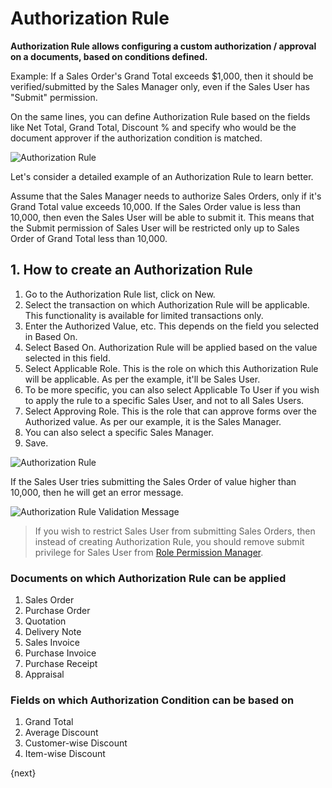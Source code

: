 <!-- add-breadcrumbs -->
# Authorization Rule

**Authorization Rule allows configuring a custom authorization / approval on a documents, based on conditions defined.**

Example: If a Sales Order's Grand Total exceeds $1,000, then it should be verified/submitted by the Sales Manager only, even if the Sales User has "Submit" permission.

On the same lines, you can define Authorization Rule based on the fields like Net Total, Grand Total, Discount % and specify who would be the document approver if the authorization condition is matched.

![Authorization Rule](/docs/v13/assets/img/customize/authorization-rule.png)

Let's consider a detailed example of an Authorization Rule to learn better.

Assume that the Sales Manager needs to authorize Sales Orders, only if it's Grand Total value exceeds 10,000. If the Sales Order value is less than 10,000, then even the Sales User will be able to submit it. This means that the Submit permission of Sales User will be restricted only up to Sales Order of Grand Total less than 10,000.

## 1. How to create an Authorization Rule

1. Go to the Authorization Rule list, click on New.
1. Select the transaction on which Authorization Rule will be applicable. This functionality is available for limited transactions only.
1. Enter the Authorized Value, etc. This depends on the field you selected in Based On.
1. Select Based On. Authorization Rule will be applied based on the value selected in this field.
1. Select Applicable Role. This is the role on which this Authorization Rule will be applicable. As per the example, it'll be Sales User.
1. To be more specific, you can also select Applicable To User if you wish to apply the rule to a specific Sales User, and not to all Sales Users.
1. Select Approving Role. This is the role that can approve forms over the Authorized value. As per our example, it is the Sales Manager.
1. You can also select a specific Sales Manager.
1. Save.

![Authorization Rule](/docs/v13/assets/img/customize/new-authorization-rule.png)

If the Sales User tries submitting the Sales Order of value higher than 10,000, then he will get an error message.

![Authorization Rule Validation Message](/docs/v13/assets/img/customize/authorization-rule-validation-message.png)

> If you wish to restrict Sales User from submitting Sales Orders, then instead of creating Authorization Rule, you should remove submit privilege for Sales User from [Role Permission Manager](/docs/v13/user/manual/en/setting-up/users-and-permissions/role-based-permissions).

### Documents on which Authorization Rule can be applied

1. Sales Order
1. Purchase Order
1. Quotation
1. Delivery Note
1. Sales Invoice
1. Purchase Invoice
1. Purchase Receipt
1. Appraisal

### Fields on which Authorization Condition can be based on

1. Grand Total
1. Average Discount
1. Customer-wise Discount
1. Item-wise Discount



{next}

